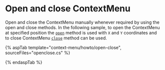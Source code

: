 # Open and close ContextMenu

Open and close the ContextMenu manually whenever required by using the open and close methods. In the following sample, to open the ContextMenu at specified position the [`open`](https://help.syncfusion.com/cr/cref_files/aspnetcore-js2/aspnetcore/Syncfusion.EJ2~Syncfusion.EJ2.Navigations.ContextMenu~OnOpen.html) method is used with `X` and `Y` coordinates
and to close ContextMenu [`close`](https://help.syncfusion.com/cr/cref_files/aspnetcore-js2/aspnetcore/Syncfusion.EJ2~Syncfusion.EJ2.Navigations.ContextMenu~OnClose.html) method can be used.

{% aspTab template="context-menu/howto/open-close", sourceFiles="openclose.cs" %}

{% endaspTab %}
